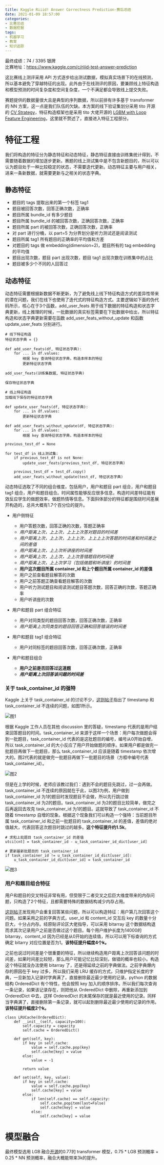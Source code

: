 ```yaml
---
title: Kaggle Riiid! Answer Correctness Prediction-赛后总结
date: 2021-01-09 18:57:00
categories: 
- 比赛总结
- 数据挖掘
tags:
- 机器学习
- 教育
- 知识追踪
---
```

最终成绩：74 / 3395 银牌  
比赛地址：https://www.kaggle.com/c/riiid-test-answer-prediction

这比赛线上测评采用 API 方式逐步给出测试数据，模拟真实场景下的在线预测，所以基本避免了穿越特征的出现。此外由于在线测评的原因，要兼顾线上特征构造和模型预测的时间复杂度和空间复杂度，一个不满足都会导致线上提交失败。

赛题提供的数据量很大且是典型的序列数据，所以前排有许多基于 transformer 的 NN 方案，这一点是我们队伍的欠缺。本方案的线下验证集划分采用 tito 开源的 [CV Strategy](https://www.kaggle.com/its7171/cv-strategy)，特征构造框架也是采用 tito 大佬开源的 [LGBM with Loop Feature Engineering](https://www.kaggle.com/its7171/lgbm-with-loop-feature-engineering)，这里就不赘述了，直接进入特征工程部分。

# 特征工程
我们将构造的特征分为静态特征和动态特征，静态特征直接由训练集统计得到，不需要随着数据的增加逐步更新。赛题的线上测试集中是不包含新题目的，所以可以认为题目处于一种比较稳定的状态，不需要迭代更新。动态特征主要与用户相关，进来一条新数据，就需要更新与之相关的状态字典。

## 静态特征
* 题目的 tags 提取出来的第一个标签 tag1
* 题目被回答次数，回答正确次数，正确率
* 题目所属 bundle_id 有多少题目
* 题目所属 bundle_id 的被回答次数，正确回答次数，正确率
* 题目所属 part 的被回答次数，正确回答次数，正确率
* 对 part 进行分桶，以 part=5 为分界划分是听力测试还是阅读测试
* 题目所属 tag1 所有题目的正确率的平均值和方差
* 对题目的 tags 做 embedding(dimension=2)，题目所有的 tag embedding 的平均值
* 题目出现次数，题目 part 出现次数，题目 tag1 出现次数在训练集中的占比
* 题目被多少个不同的人回答过

## 动态特征
动态特征需要根据新数据不断更新，为了避免线上线下特征构造方式的差异性带来的潜在问题，我们在线下也使用了迭代式的特征构造方式。主要逻辑如下面的伪代码所示，核心在于3个函数，add_user_feats 用于线下数据的特征构造和状态字典更新，线上推理的时候，一批数据的真实标签需要在下批数据中给出，所以特征构造和状态字典更新需要在函数 add_user_feats_without_update 和函数 update_user_feats 分别进行。

```
# 线下特征构造
特征状态字典 = {}

def add_user_feats(df, 特征状态字典):
    for ... in df.values:
        根据 key 查询特征状态字典，构造本样本的特征
        更新特征状态字典

add_user_feats(训练集数据, 特征状态字典)

保存特征状态字典

# 线上特征构造
加载线下保存的特征状态字典

def update_user_feats(df, 特征状态字典):
    for ... in df.values:
        更新特征状态字典

def add_user_feats_without_update(df, 特征状态字典):
    for ... in df.values:
        根据 key 查询特征状态字典，构造本样本的特征

previous_test_df = None

for test_df in 线上测试集:
    if previous_test_df is not None:
        update_user_feats(previous_test_df, 特征状态字典)

    previous_test_df = test_df.copy()
    add_user_feats_without_update(test_df, 特征状态字典)
```
动态特征选取了不同的组合维度，包括用户，用户和题目 part 组合，用户和题目 tag1 组合，用户和题目组合。时间属性能够反应很多信息，构造时间差特征能有效反应学生的做题效率，做题热情等信息。下面斜体部分的特征都是围绕时间差展开构造的，总共大概有1.7个百分位的提升。

* 用户侧特征
  * 用户答题次数，回答正确的次数，答题正确率
  * *用户距离上次，上上次，上上上次答对题目的时间差*
  * *用户距离上次，上上次，上上上次，上上上上次答题的时间差和时间差之间的差值*
  * *用户距离上次，上上次听讲座的时间差*
  * *用户距离上次，上上次，上上次答错题目的时间差*
  * *用户距离上次，上上次学习（包括做题和听讲座）的时间差*
  * **用户这次题目所属 container_id 和上个题目所属 container_id 的差值**
  * 用户之前查看题目解答的次数
  * 用户之前答题正确查看题目解答的次数
  * 用户听力测试题目和阅读测试题目答题次数，回答正确的次数，答题正确率
  * 用户听讲座的次数
  
* 用户和题目 part 组合特征
  * 用户对同类型的题目回答次数，回答正确次数，正确率
  * *用户距离上次同类型的题目回答正确和回答错误的时间差*

* 用户和题目 tag1 组合特征
  * 用户对同标签的题目回答次数，回答正确次数，正确率

* 用户和题目组合
  * **用户之前是否回答过这道题**
  * ***用户距离上次回答该问题的时间差***

### 关于 task_container_id 的强特
Kaggle 上关于 task_container_id 的讨论不少，[这则帖子](https://www.kaggle.com/c/riiid-test-answer-prediction/discussion/189465)指出了 timestamp 和 task_container_id 不连续的问题，如图1所示。  

![图1](https://raw.githubusercontent.com/LogicJake/imghub/master/kaggle_riiid_1.png)  


根据 Kaggle 工作人员在其他 discussion 里的答疑，timestamp 代表的是用户结束回答题目的时间。task_container_id 来源于这样一个场景：用户每次做题会得到一批题目，task_container_id 代表的是这批题目的编号，编号从0开始自增，所以 task_container_id 的大小反应了用户开始做题的顺序。如果用户都是做完一批题目再做下一批题目，那么 task_container_id 应该是随着 timestamp 依次增大的。图2代表的就是做完一批题目再做下一批题目的场景（方框中编号代表 task_container_id）。  

![图2](https://raw.githubusercontent.com/LogicJake/imghub/master/kaggle_riiid_2.png)  


但是在上学的时候，老师应该教过我们：遇到不会的题目先跳过，过一会再做。task_container_id 不连续的原因就在于此，以图3为例，用户做到 task_container_id 为1的题目时发现题目不会做，所以先行跳过做 task_container_id 为2的题目。task_container_id 为2的题目比较简单，做完之后再返回去攻克 task_container_id 为1的题目。这就导致了 task_container_id 不随着 timestamp 自增的现象。根据这个现象我们可以构造一个强特：当前题目所属 task_container_id 和之前一批题目的 task_container_id 的差值，差值的绝对值越大，代表回答这次题目时跳过的越多。**这个特征提升约1.5k**。

```
# 求和上批题目 task_container_id 的差值
utci[cnt] = task_container_id - u_task_container_id_dict[user_id]

# 更新最新批题目的 task_container_id 
if task_container_id != u_task_container_id_dict[user_id]:
    u_task_container_id_dict[user_id] = task_container_id

```

![图3](https://raw.githubusercontent.com/LogicJake/imghub/master/kaggle_riiid_3.png)

### 用户和题目组合特征
用户和题目的交叉特征非常有用，但受限于二者交叉之后巨大维度带来的内存问题，只构造了2个特征，且都需要特殊的数据结构减少内存占用。

[这则帖子](https://www.kaggle.com/c/riiid-test-answer-prediction/discussion/194266)发现用户会重复回答某些问题，所以可以构造特征：用户第几次回答这个问题。如果采用之前的字典方式，user_id 和 content_id 交互后 key 的数量十分巨大，十分占内存。经原贴评论区大佬指导，可以采用 bitarray 这个数据结构退而求其次记录用户之前是否做过这个题目。每个用户维护长度为14000的 bitarray，content_id 因为已经是从0开始的连续值，所以可以用下标查询的方式确定 bitarry 对应位置是否为1。**该特征提升幅度4个k。**

之前也说过时间差是个很重要的特征，所以继续构造用户距离上次回答该问题的时间差，如果时间差比较短，那么用户可能记忆比较深刻，做错的概率也较小。构造这个特征就没办法使用 bitarray 了，还是得延续之前的字典做法。之前字典爆内存的原因在于 key 过多，所以我们采用 LRU 缓存的方式，只维护指定长度的字典，一旦新加入记录时字典满了，直接删除最近最少使用的记录。python 的数据结构 OrderedDict 有个特性，他会按照 key 加入的顺序排序。所以我们每次查询一条记录，如果该记录存在，则把他从 OrderedDict 中删除，再重新添加到 OrderedDict 中去，这样 OrderedDict 的末尾保存的就是最近使用的记录。同样当字典满了，直接删除第一条记录，就可以起到删除最近最少使用的记录的作用。**该特征提升幅度2个k。**

```
class LRUCache(OrderedDict):
    def __init__(self, capacity=100):
        self.capacity = capacity
        self.cache = OrderedDict()

    def get(self, key):
        if key in self.cache:
            value = self.cache.pop(key)
            self.cache[key] = value
        else:
            value = -1

        return value

    def set(self, key, value):
        if key in self.cache:
            value = self.cache.pop(key)
            self.cache[key] = value
        else:
            if len(self.cache) == self.capacity:
                self.cache.popitem(last=False)
                self.cache[key] = value
            else:
                self.cache[key] = value
```

# 模型融合
最终模型选用 LGB 融合[开源](https://www.kaggle.com/gilfernandes/riiid-self-attention-transformer)的0.77的 transformer 模型，0.75 * LGB 预测概率 + 0.25 * NN 预测概率，融合大概能带来3k的提升。
